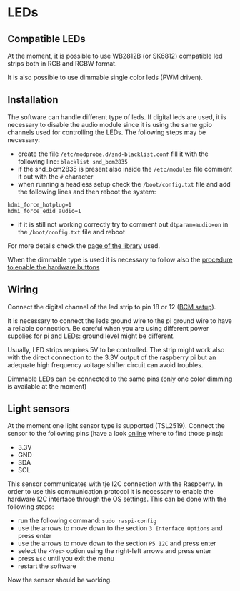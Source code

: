 # LEDs

## Compatible LEDs

At the moment, it is possible to use WB2812B (or SK6812) compatible led strips both in RGB and RGBW format.

It is also possible to use dimmable single color leds (PWM driven).

## Installation

The software can handle different type of leds.
If digital leds are used, it is necessary to disable the audio module since it is using the same gpio channels used for controlling the LEDs. The following steps may be necessary:
- create the file `/etc/modprobe.d/snd-blacklist.conf` fill it with the following line: `blacklist snd_bcm2835`
- if the snd_bcm2835 is present also inside the `/etc/modules` file comment it out with the `#` character
- when running a headless setup check the `/boot/config.txt` file and add the following lines and then reboot the system:
```
hdmi_force_hotplug=1
hdmi_force_edid_audio=1
```
- if it is still not working correctly try to comment out `dtparam=audio=on` in the `/boot/config.txt` file and reboot

For more details check the [page of the library](https://pypi.org/project/rpi-ws281x/) used.

When the dimmable type is used it is necessary to follow also the [procedure to enable the hardware buttons](#buttons)

## Wiring

Connect the digital channel of the led strip to pin 18 or 12 ([BCM setup](https://www.google.com/search?q=raspberry+pi+bcm+pinout&oq=raspberry+pi+&aqs=chrome.1.69i57j69i59l3j35i39j69i65l3.103597j1j7&sourceid=chrome&ie=UTF-8)).

It is necessary to connect the leds ground wire to the pi ground wire to have a reliable connection. Be careful when you are using different power supplies for pi and LEDs: ground level might be different.

Usually, LED strips requires 5V to be controlled. The strip might work also with the direct connection to the 3.3V output of the raspberry pi but an adequate high frequency voltage shifter circuit can avoid troubles.

Dimmable LEDs can be connected to the same pins (only one color dimming is available at the moment)

## Light sensors

At the moment one light sensor type is supported (TSL2519).
Connect the sensor to the following pins (have a look [online](https://www.google.com/search?q=raspberry+pi+bcm+pinout&oq=raspberry+pi+&aqs=chrome.1.69i57j69i59l3j35i39j69i65l3.103597j1j7&sourceid=chrome&ie=UTF-8) where to find those pins):
 - 3.3V
 - GND
 - SDA
 - SCL

This sensor communicates with tje I2C connection with the Raspberry. In order to use this communication protocol it is necessary to enable the hardware I2C interface through the OS settings. This can be done with the following steps:
 - run the following command: `sudo raspi-config`
 - use the arrows to move down to the section `3 Interface Options` and press enter
 - use the arrows to move down to the section `P5 I2C` and press enter
 - select the `<Yes>` option using the right-left arrows and press enter
 - press `Esc` until you exit the menu
 - restart the software

Now the sensor should be working.